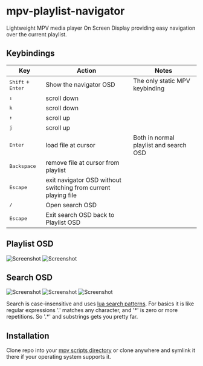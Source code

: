 # mpv-playlist-navigator
Lightweight MPV media player On Screen Display providing easy navigation over the current playlist. 

## Keybindings

| Key | Action | Notes |
| --- | ------ | ----- |
| <kbd>Shift</kbd> + <kbd>Enter</kbd> | Show the navigator OSD | The only static MPV keybinding |
| <kbd>↓</kbd> | scroll down |
| <kbd>k</kbd> | scroll down |
| <kbd>↑</kbd> | scroll up |
| <kbd>j</kbd> | scroll up |
| <kbd>Enter</kbd> | load file at cursor | Both in normal playlist and search OSD |
| <kbd>Backspace</kbd> | remove file at cursor from playlist |
| <kbd>Escape</kbd> | exit navigator OSD without switching from current playing file |
| <kbd>/</kbd> | Open search OSD | 
| <kbd>Escape</kbd> | Exit search OSD back to Playlist OSD |

## Playlist OSD
![Screenshot](https://drogers141.github.io/mpv-playlist-navigator/playlist-1.jpg)
![Screenshot](https://drogers141.github.io/mpv-playlist-navigator/playlist-2.jpg)

## Search OSD
![Screenshot](https://drogers141.github.io/mpv-playlist-navigator/search-input.jpg)
![Screenshot](https://drogers141.github.io/mpv-playlist-navigator/search-listing-1.jpg)
![Screenshot](https://drogers141.github.io/mpv-playlist-navigator/search-listing-2.jpg)

Search is case-insensitive and uses [lua search patterns](https://www.lua.org/pil/20.2.html).
For basics it is like regular expressions '.' matches any character, and '\*' is zero or more
repetitions.  So '.\*' and substrings gets you pretty far.

## Installation

Clone repo into your [mpv scripts directory](https://github.com/mpv-player/mpv/wiki/User-Scripts) 
or clone anywhere and symlink it there if your operating system supports it.
